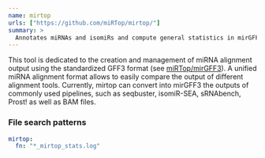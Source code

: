 ```yaml
---
name: mirtop
urls: ["https://github.com/miRTop/mirtop/"]
summary: >
  Annotates miRNAs and isomiRs and compute general statistics in mirGFF3 format
---
```


This tool is dedicated to the creation and management of miRNA alignment output using the standardized
GFF3 format (see [miRTop/mirGFF3](https://github.com/miRTop/mirGFF3)).
A unified miRNA alignment format allows to easily compare the output of different alignment tools.
Currently, mirtop can convert into mirGFF3 the outputs of commonly used pipelines, such as seqbuster,
isomiR-SEA, sRNAbench, Prost! as well as BAM files.

### File search patterns

```yaml
mirtop:
  fn: "*_mirtop_stats.log"
```
